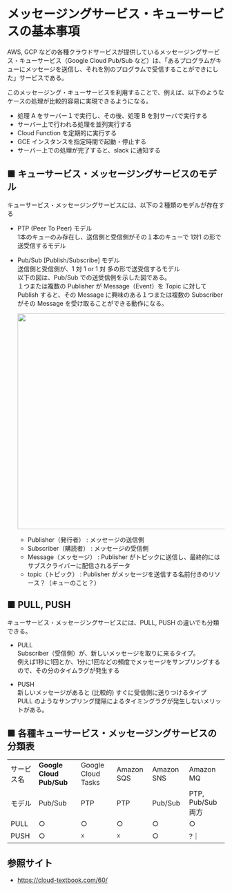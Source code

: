 # メッセージングサービス・キューサービスの基本事項
AWS, GCP などの各種クラウドサービスが提供しているメッセージングサービス・キューサービス（Google Cloud Pub/Sub など）は、「あるプログラムがキューにメッセージを送信し、それを別のプログラムで受信することができにした」サービスである。

このメッセージング・キューサービスを利用することで、例えば、以下のようなケースの処理が比較的容易に実現できるようになる。

- 処理 A をサーバー１で実行し、その後、処理 B を別サーバで実行する
- サーバー上で行われる処理を並列実行する
- Cloud Function を定期的に実行する
- GCE インスタンスを指定時間で起動・停止する
- サーバー上での処理が完了すると、slack に通知する

## ■ キューサービス・メッセージングサービスのモデル
キューサービス・メッセージングサービスには、以下の２種類のモデルが存在する

- PTP (Peer To Peer) モデル<br>
    1本のキューのみ存在し、送信側と受信側がその１本のキューで 1対1 の形で送受信するモデル<br>

- Pub/Sub [Publish/Subscribe] モデル<br>
    送信側と受信側が、1 対 1 or 1 対 多の形で送受信するモデル<br>
    以下の図は、Pub/Sub での送受信例を示した図である。<br>
    １つまたは複数の Publisher が Message（Event）を Topic に対して Publish すると、その Message に興味のある１つまたは複数の Subscriber がその Message を受け取ることができる動作になる。

    <img src="https://user-images.githubusercontent.com/25688193/120064509-79c5a700-c0a7-11eb-8152-a3ec2fa8422b.png" width="500"><br>
    - Publisher（発行者） : メッセージの送信側
    - Subscriber（購読者） : メッセージの受信側
    - Message（メッセージ） : Publisher がトピックに送信し、最終的にはサブスクライバーに配信されるデータ
    - topic（トピック） : Publisher がメッセージを送信する名前付きのリソース？（キューのこと？）

## ■ PULL, PUSH
キューサービス・メッセージングサービスには、PULL, PUSH の違いでも分類できる。

- PULL<br>
    Subscriber（受信側）が、新しいメッセージを取りに来るタイプ。 <br>
    例えば1秒に1回とか、1分に1回などの頻度でメッセージをサンプリングするので、その分のタイムラグが発生する

- PUSH<br>
    新しいメッセージがあると (比較的) すぐに受信側に送りつけるタイプ<br>
    PULL のようなサンプリング間隔によるタイミングラグが発生しないメリットがある。

## ■ 各種キューサービス・メッセージングサービスの分類表

|||||||
|---|---|---|---|---|---|
|サービス名|**Google Cloud Pub/Sub**|Google Cloud Tasks|Amazon SQS|Amazon SNS|Amazon MQ|
|モデル|Pub/Sub|PTP|PTP|Pub/Sub|PTP, Pub/Sub 両方|
|PULL|○|○|○|○|○|
|PUSH|○|☓|☓|○|?｜

## 参照サイト
- https://cloud-textbook.com/60/